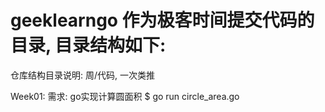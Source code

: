 # geeklearngo 作为极客时间提交代码的目录, 目录结构如下:

仓库结构目录说明:  周/代码, 一次类推

Week01:
      需求: go实现计算圆面积
      $ go run circle_area.go
  
